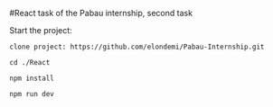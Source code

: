 #React task of the Pabau internship, second task


Start the project:

    clone project: https://github.com/elondemi/Pabau-Internship.git

    cd ./React

    npm install

    npm run dev